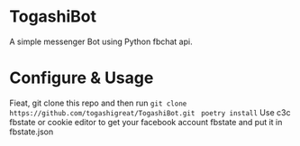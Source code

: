 # TogashiBot
A simple messenger Bot using Python fbchat api.
# Configure & Usage
Fieat, git clone this repo and then run
```git clone https://github.com/togashigreat/TogashiBot.git```
``` poetry install```
Use c3c fbstate or cookie editor to get your facebook account fbstate and put it in fbstate.json


